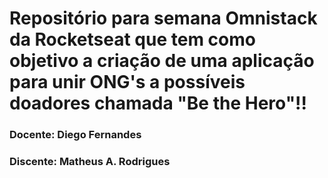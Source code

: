 # Repositório para semana Omnistack da Rocketseat que tem como objetivo a criação de uma aplicação para unir ONG's a possíveis doadores chamada "Be the Hero"!!
### Docente: Diego Fernandes
### Discente: Matheus A. Rodrigues
